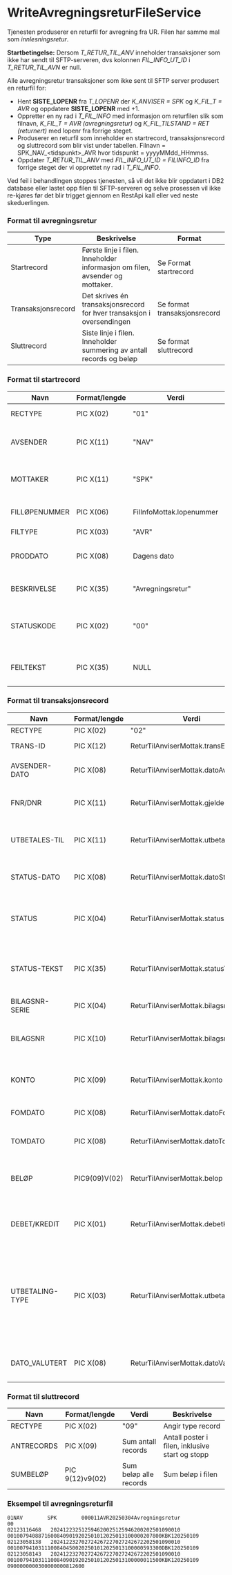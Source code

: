 # WriteAvregningsreturFileService

Tjenesten produserer en returfil for avregning fra UR. Filen har samme mal som *innlesningsretur*.

**Startbetingelse:** Dersom *T_RETUR_TIL_ANV* inneholder transaksjoner som ikke har sendt til SFTP-serveren, dvs kolonnen *FIL_INFO_UT_ID* i *T_RETUR_TIL_AVN* er null.

Alle avregningsretur transaksjoner som ikke sent til SFTP server produsert en returfil for:

* Hent **SISTE_LOPENR** fra *T_LOPENR* der *K_ANVISER = SPK* og *K_FIL_T = AVR* og oppdatere **SISTE_LOPENR** med +1.
* Oppretter en ny rad i *T_FIL_INFO* med informasjon om returfilen slik som filnavn, *K_FIL_T = AVR (avregningsretur)* og *K_FIL_TILSTAND = RET (returnert)* med lopenr fra forrige steget.
* Produserer en returfil som inneholder en startrecord, transaksjonsrecord og sluttrecord som blir vist under tabellen. Filnavn = SPK_NAV_\<tidspunkt>_AVR hvor tidspunkt = yyyyMMdd_HHmmss.
* Oppdater *T_RETUR_TIL_ANV* med *FIL_INFO_UT_ID = FILINFO_ID* fra forrige steget der vi opprettet ny rad i *T_FIL_INFO*.

Ved feil i behandlingen stoppes tjenesten, så vil det ikke blir oppdatert i DB2 database eller lastet opp filen til SFTP-serveren og selve prosessen vil ikke re-kjøres før det blir trigget gjennom en
RestApi kall eller ved neste skeduerlingen.

### Format til avregningsretur

| Type               | Beskrivelse                                                                  | Format                       | 
|--------------------|------------------------------------------------------------------------------|------------------------------|
| Startrecord        | Første linje i filen. Inneholder informasjon om filen, avsender og mottaker. | Se Format startrecord        |
| Transaksjonsrecord | Det skrives én transaksjonsrecord for hver transaksjon i oversendingen       | Se format transaksjonsrecord |
| Sluttrecord        | Siste linje i filen. Inneholder summering av antall records og beløp         | Se format sluttrecord        |

### Format til startrecord

| Navn          | Format/lengde | Verdi                    | Beskrivelse                                                 | 
|---------------|---------------|--------------------------|-------------------------------------------------------------|
| RECTYPE       | PIC X(02)     | "01"                     | Angir type record                                           |
| AVSENDER      | PIC X(11)     | "NAV"                    | TP-nr, orgnr eller en annen valgt ID på avsender.           |
| MOTTAKER      | PIC X(11)     | "SPK"                    | TP-nr, orgnr eller en annen valgt ID på mottaker.           |
| FILLØPENUMMER | PIC X(06)     | FilInfoMottak.lopenummer | Unik per filtype og anviser                                 |
| FILTYPE       | PIC X(03)     | "AVR"                    | Angir type fil                                              |
| PRODDATO      | PIC X(08)     | Dagens dato              | Dato filen ble produsert hos avsender (YYYYMMDD)            |
| BESKRIVELSE   | PIC X(35)     | "Avregningsretur"        | Beskrivelse av filens innhold                               |
| STATUSKODE    | PIC X(02)     | "00"                     | Viser feil på filnivå. Hele filen blir avvist hvis ulik 00. |
| FEILTEKST     | PIC X(35)     | NULL                     | Inneholder presisering av feilen for bruk i feilanalyse.    |

### Format til transaksjonsrecord

| Navn            | Format/lengde | Verdi                                | Beskrivelse                                                                                                                                                                 | 
|-----------------|---------------|--------------------------------------|-----------------------------------------------------------------------------------------------------------------------------------------------------------------------------|
| RECTYPE         | PIC X(02)     | "02"                                 | Angir type record                                                                                                                                                           |
| TRANS-ID        | PIC X(12)     | ReturTilAnviserMottak.transEksId     | Trans-id mottatt fra anviser.                                                                                                                                               |
| AVSENDER-DATO   | PIC X(08)     | ReturTilAnviserMottak.datoAvsender   | Avsenders dato mottatt fra anviser (YYYYMMDD).                                                                                                                              |
| FNR/DNR         | PIC X(11)     | ReturTilAnviserMottak.gjelderId      | FNR/DNR mottatt fra avsender. Rettighetshaver for ytelsen.                                                                                                                  |
| UTBETALES-TIL   | PIC X(11)     | ReturTilAnviserMottak.utbetalesTil   | Person eller organisasjon som har mottatt utbetalingen                                                                                                                      |
| STATUS-DATO     | PIC X(08)     | ReturTilAnviserMottak.datoStatus     | Dato for når returnert status er satt (YYYYMMDD).                                                                                                                           |
| STATUS          | PIC X(04)     | ReturTilAnviserMottak.status         | Status sendt til anviser. Vil være statuser fra ulike deler av økonomiløsningen.                                                                                            |
| STATUS-TEKST    | PIC X(35)     | ReturTilAnviserMottak.statusTekst    | Beskrivelse av status. Kan også nyttes til annen informasjon som er nyttig å returnere.                                                                                     |
| BILAGSNR-SERIE  | PIC X(04)     | ReturTilAnviserMottak.bilagsnrSerie  | Bilagsnr serie fra UR                                                                                                                                                       |
| BILAGSNR        | PIC X(10)     | ReturTilAnviserMottak.bilagsnr       | Bilagsnr fra UR dvs. unik identikasjon i UR. NAVs unike ID i UR.                                                                                                            |
| KONTO           | PIC X(09)     | ReturTilAnviserMottak.konto          | Regnskapskonto som transaksjonen er ført på hos NAV.                                                                                                                        |
| FOMDATO         | PIC X(08)     | ReturTilAnviserMottak.datoFom        | Funksjonell periode mottatt av anviser                                                                                                                                      |
| TOMDATO         | PIC X(08)     | ReturTilAnviserMottak.datoTom        | Funksjonell periode mottatt av anviser                                                                                                                                      |
| BELØP           | PIC9(09)V(02) | ReturTilAnviserMottak.belop          | Utbetaling – brutto ytelse mottatt fra anviser Trekk – trukket beløp(Uten fortegn, nullfylt)                                                                                |
| DEBET/KREDIT    | PIC X(01)     | ReturTilAnviserMottak.debetKredit    | Angir fortegnet på transaksjonen D=debet (positivt tall) K=kredit (negativt tall)                                                                                           |
| UTBETALING-TYPE | PIC X(03)     | ReturTilAnviserMottak.utbetalingType | Forteller hvordan utbetalingen er sendt, norsk konto, norsk utbetalingskort, utenlandsk konto, utenlandsks sjekk etc. Kan benyttes for å vurdere statusen på transaksjonen. |
| DATO_VALUTERT   | PIC X(08)     | ReturTilAnviserMottak.datoValutering | Dato for når transaksjonen er valutert i økonomiløsningen.                                                                                                                  |

### Format til sluttrecord

| Navn       | Format/lengde   | Verdi                  | Beskrivelse                                     | 
|------------|-----------------|------------------------|-------------------------------------------------|
| RECTYPE    | PIC X(02)       | "09"                   | Angir type record                               |
| ANTRECORDS | PIC X(09)       | Sum antall records     | Antall poster i filen, inklusive start og stopp |
| SUMBELØP   | PIC 9(12)v9(02) | Sum beløp alle records | Sum beløp i filen                               |

### Eksempel til avregningsreturfil
```
01NAV        SPK        000011AVR20250304Avregningsretur                    00                                   
02123116468   202412232512594620025125946200202501090010                                   00100794088716008409019202501012025013100000207800KBK120250109
02123058138   202412232702724267227027242672202501090010                                   00100794103111008404500202501012025013100000593300DBK120250109
02123058143   202412232702724267227027242672202501090010                                   00100794103111008409019202501012025013100000011500KBK120250109
0900000000300000000812600
```